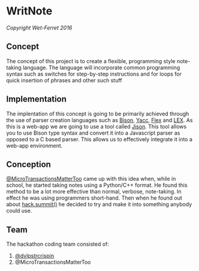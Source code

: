 # WritNote
<i>Copyright Wet-Ferret 2016</i>

## Concept
The concept of this project is to create a flexible,
programming style note-taking language. The language will
incorporate common programming syntax such as switches for
step-by-step instructions and for loops for quick insertion of phrases
and other such stuff

## Implementation
The implentation of this concept is going to be primarily achieved through the
use of parser creation languages such as [Bison](https://www.gnu.org/software/bison/ "Bison GNU Project"),
[Yacc](http://dinosaur.compilertools.net/yacc/, "Yet Another Compiler"), [Flex](https://en.wikipedia.org/wiki/Flex_(lexical_analyser_generator) "Flex - Wikipedia")
and [LEX](http://dinosaur.compilertools.net/lex/index.html "LEX Manual"). As this is a web-app we are going
to use a tool called [Jison](http://zaa.ch/jison/ "Jison - Home"). This tool allows you to use Bison type syntax
and convert it into a Javascript parser as opposed to a C based parser. This allows us to effectively integrate it
into a web-app environment.

## Conception
[@MicroTransactionsMatterToo](https://github.com/MicroTransactionsMatterToo "MicroTransactionsMatterToo - Profile") came up with this idea when, while in school, he started taking notes using a Python/C++ format.
He found this method to be a lot more effective than normal, verbose, note-taking. In effect he was using
programmers short-hand. Then when he found out about [hack.summit()](https://hacksummit.org "hack.summit() - Home")
he decided to try and make it into something anybody could use.

## Team
The hackathon coding team consisted of:
<ol>
    <li><a href="https://github.com/dvlpstrcrispin">@dvlpstrcrispin</a></li>
    <li>@MicroTransactionsMatterToo</li>
</ol>

